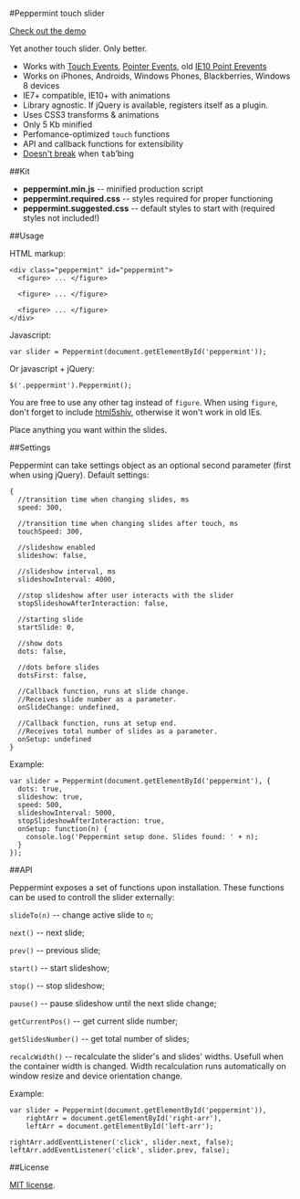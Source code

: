#Peppermint touch slider

[Check out the demo](http://wd.dizaina.net/en/scripts/peppermint/)

Yet another touch slider. Only better.

- Works with [Touch Events](http://www.w3.org/TR/touch-events/), [Pointer Events](http://www.w3.org/TR/pointerevents/), old [IE10 Point Erevents](http://msdn.microsoft.com/en-us/library/ie/hh673557\(v=vs.85\).aspx)
- Works on iPhones, Androids, Windows Phones, Blackberries, Windows 8 devices
- IE7+ compatible, IE10+ with animations
- Library agnostic. If jQuery is available, registers itself as a plugin.
- Uses CSS3 transforms &amp; animations
- Only 5 Kb minified
- Perfomance-optimized `touch` functions
- API and callback functions for extensibility
- [Doesn't break](http://wd.dizaina.net/en/internet-maintenance/js-sliders-and-the-tab-key/) when <kbd>tab</kbd>&rsquo;bing

##Kit

- **peppermint.min.js** -- minified production script
- **peppermint.required.css** -- styles required for proper functioning
- **peppermint.suggested.css** -- default styles to start with (required styles not included!)

##Usage

HTML markup:

	<div class="peppermint" id="peppermint">
	  <figure> ... </figure>

	  <figure> ... </figure>

	  <figure> ... </figure>
	</div>

Javascript:

	var slider = Peppermint(document.getElementById('peppermint'));

Or javascript + jQuery:

	$('.peppermint').Peppermint();

You are free to use any other tag instead of `figure`. When using `figure`, don't forget to include [html5shiv](https://github.com/aFarkas/html5shiv), otherwise it won't work in old IEs.

Place anything you want within the slides.

##Settings

Peppermint can take settings object as an optional second parameter (first when using jQuery). Default settings:

	{
	  //transition time when changing slides, ms
	  speed: 300,
	
	  //transition time when changing slides after touch, ms
	  touchSpeed: 300,
	
	  //slideshow enabled
	  slideshow: false,
	
	  //slideshow interval, ms
	  slideshowInterval: 4000,
	
	  //stop slideshow after user interacts with the slider
	  stopSlideshowAfterInteraction: false,
	
	  //starting slide
	  startSlide: 0,
	
	  //show dots
	  dots: false,

	  //dots before slides
	  dotsFirst: false,
	
	  //Callback function, runs at slide change.
	  //Receives slide number as a parameter.
	  onSlideChange: undefined,
	
	  //Callback function, runs at setup end.
	  //Receives total number of slides as a parameter.
	  onSetup: undefined
	}

Example:

	var slider = Peppermint(document.getElementById('peppermint'), {
	  dots: true,
	  slideshow: true,
	  speed: 500,
	  slideshowInterval: 5000,
	  stopSlideshowAfterInteraction: true,
	  onSetup: function(n) {
	    console.log('Peppermint setup done. Slides found: ' + n);
	  }
	});

##API

Peppermint exposes a set of functions upon installation. These functions can be used to controll the slider externally:

`slideTo(n)` -- change active slide to `n`;

`next()` -- next slide;

`prev()` -- previous slide;

`start()` -- start slideshow;

`stop()` -- stop slideshow;

`pause()` -- pause slideshow until the next slide change;

`getCurrentPos()` -- get current slide number;

`getSlidesNumber()` -- get total number of slides;

`recalcWidth()` -- recalculate the slider's and slides' widths. Usefull when the container width is changed. Width recalculation runs automatically on window resize and device orientation change.

Example:

	var slider = Peppermint(document.getElementById('peppermint')),
	    rightArr = document.getElementById('right-arr'),
	    leftArr = document.getElementById('left-arr');

	rightArr.addEventListener('click', slider.next, false);
	leftArr.addEventListener('click', slider.prev, false);
	
##License

[MIT license](http://opensource.org/licenses/MIT).
